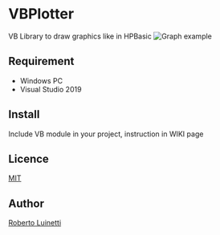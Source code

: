 # VBPlotter
VB Library to draw graphics like in HPBasic
![Graph example](https://user-images.githubusercontent.com/63187365/78716484-419d5b00-791f-11ea-8a6b-cbf873e5aeb3.png)

## Requirement
* Windows PC 
* Visual Studio 2019
 
## Install
Include VB module in your project, instruction in WIKI page 

## Licence
  [MIT](https://en.wikipedia.org/wiki/MIT_License)

## Author
  [Roberto Luinetti](https://github.com/RobertoLuinetti)
